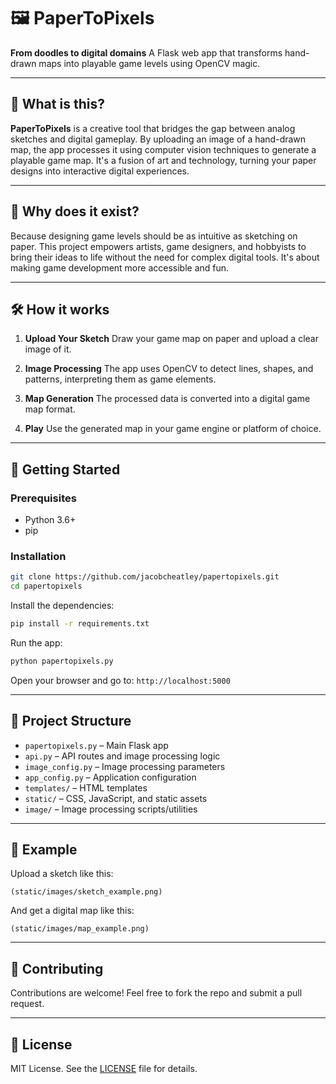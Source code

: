 # 🖼️ PaperToPixels

**From doodles to digital domains**
A Flask web app that transforms hand-drawn maps into playable game levels using OpenCV magic.

---

## 🧠 What is this?

**PaperToPixels** is a creative tool that bridges the gap between analog sketches and digital gameplay.
By uploading an image of a hand-drawn map, the app processes it using computer vision techniques to generate a playable game map.
It's a fusion of art and technology, turning your paper designs into interactive digital experiences.

---

## 🎯 Why does it exist?

Because designing game levels should be as intuitive as sketching on paper.
This project empowers artists, game designers, and hobbyists to bring their ideas to life without the need for complex digital tools.
It's about making game development more accessible and fun.

---

## 🛠️ How it works

1. **Upload Your Sketch**
   Draw your game map on paper and upload a clear image of it.

2. **Image Processing**
   The app uses OpenCV to detect lines, shapes, and patterns, interpreting them as game elements.

3. **Map Generation**
   The processed data is converted into a digital game map format.

4. **Play**
   Use the generated map in your game engine or platform of choice.

---

## 🚀 Getting Started

### Prerequisites

* Python 3.6+
* pip

### Installation

```bash
git clone https://github.com/jacobcheatley/papertopixels.git
cd papertopixels
```

Install the dependencies:

```bash
pip install -r requirements.txt
```

Run the app:

```bash
python papertopixels.py
```

Open your browser and go to:
`http://localhost:5000`

---

## 📁 Project Structure

* `papertopixels.py` – Main Flask app
* `api.py` – API routes and image processing logic
* `image_config.py` – Image processing parameters
* `app_config.py` – Application configuration
* `templates/` – HTML templates
* `static/` – CSS, JavaScript, and static assets
* `image/` – Image processing scripts/utilities

---

## 🧪 Example

Upload a sketch like this:

```
(static/images/sketch_example.png)
```

And get a digital map like this:

```
(static/images/map_example.png)
```

---

## 🤝 Contributing

Contributions are welcome!
Feel free to fork the repo and submit a pull request.

---

## 📄 License

MIT License. See the [LICENSE](LICENSE) file for details.
